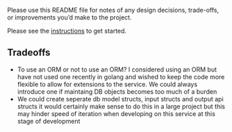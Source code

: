 Please use this README file for notes of any design decisions, trade-offs, or improvements you’d make to the project.

Please see the [instructions](INSTRUCTIONS.md) to get started.


## Tradeoffs
* To use an ORM or not to use an ORM? I considered using an ORM but have not
used one recently in golang and wished to keep the code more flexible to allow
for extensions to the service. We could always introduce one if maintaing DB
objects becomes too much of a burden
* We could create seperate db model structs, input structs and output api structs
it would certainly make sense to do this in a large project but this may hinder
speed of iteration when developing on this service at this stage of development
